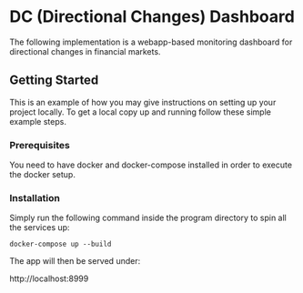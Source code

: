# DC (Directional Changes) Dashboard

The following implementation is a webapp-based monitoring dashboard for directional changes in financial markets.


## Getting Started

This is an example of how you may give instructions on setting up your project locally. To get a local copy up and running follow these simple example steps.

### Prerequisites
You need to have docker and docker-compose installed in order to execute the docker setup.
  

### Installation
Simply run the following command inside the program directory to spin all the services up:

  `docker-compose up --build`

The app will then be served under: 

  http://localhost:8999
